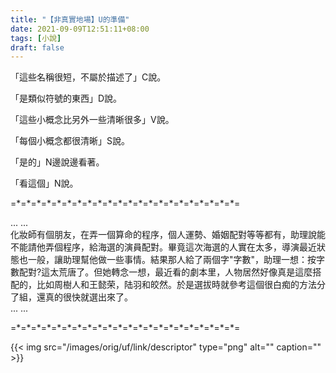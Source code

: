 ```yaml
---
title: "【非真實地場】U的準備"
date: 2021-09-09T12:51:11+08:00
tags: [小說]
draft: false
---
```



「這些名稱很短，不屬於描述了」C說。

「是類似符號的東西」D說。

「這些小概念比另外一些清晰很多」V說。

「每個小概念都很清晰」S說。

「是的」N邊說邊看著。

「看這個」N說。

=\*=\*=\*=\*=\*=\*=\*=\*=\*=\*=\*=\*=\*=\*=\*=\*=\*=\*=\*=\*=\*=\*=

... ...  
化妝師有個朋友，在弄一個算命的程序，個人運勢、婚姻配對等等都有，助理說能不能請他弄個程序，給海選的演員配對。畢竟這次海選的人實在太多，導演最近狀態也一般，讓助理幫他做一些事情。結果那人給了兩個字"字數"，助理一想：按字數配對?這太荒唐了。但她轉念一想，最近看的劇本里，人物居然好像真是這麼搭配的，比如周樹人和王懿荣，陆羽和皎然。於是選拔時就參考這個很白痴的方法分了組，還真的很快就選出來了。  
... ...  

=\*=\*=\*=\*=\*=\*=\*=\*=\*=\*=\*=\*=\*=\*=\*=\*=\*=\*=\*=\*=\*=\*=

{{< img src="/images/orig/uf/link/descriptor" type="png" alt="" caption="" >}}
